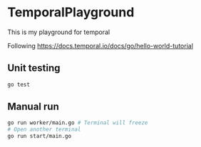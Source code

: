 # TemporalPlayground
This is my playground for temporal

Following https://docs.temporal.io/docs/go/hello-world-tutorial

## Unit testing
```bash
go test
```

## Manual run
```bash
go run worker/main.go # Terminal will freeze
# Open another terminal
go run start/main.go
```